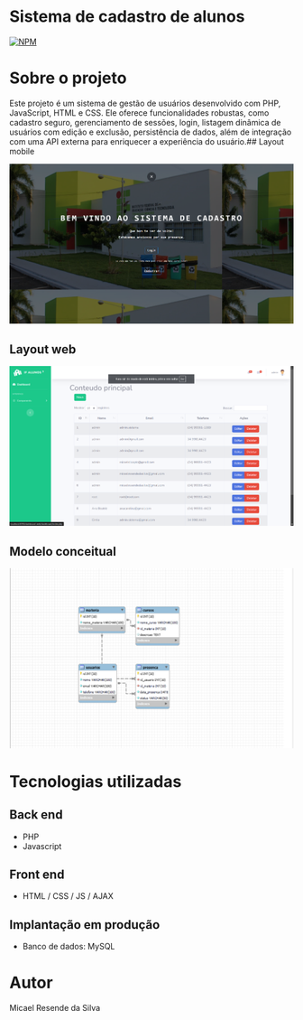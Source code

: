 # Sistema de cadastro de alunos
[![NPM](https://img.shields.io/npm/l/react)](https://github.com/devsuperior/sds1-wmazoni/blob/master/LICENSE) 

# Sobre o projeto

Este projeto é um sistema de gestão de usuários desenvolvido com PHP, JavaScript, HTML e CSS. Ele oferece funcionalidades robustas, como cadastro seguro, gerenciamento de sessões, login, listagem dinâmica de usuários com edição e exclusão, persistência de dados, além de integração com uma API externa para enriquecer a experiência do usuário.## Layout mobile

![Mobile 1](https://github.com/Micael-Resende/ProjetoWeb-II/blob/main/assets/home.png)

## Layout web
![Web 1](https://github.com/Micael-Resende/ProjetoWeb-II/blob/main/assets/sistema.png)

## Modelo conceitual
![Modelo Conceitual](https://github.com/Micael-Resende/ProjetoWeb-II/blob/main/assets/diagramaBD.png)

# Tecnologias utilizadas
## Back end
- PHP
- Javascript
  
## Front end
- HTML / CSS / JS / AJAX
  
## Implantação em produção
- Banco de dados: MySQL


# Autor
Micael Resende da Silva

